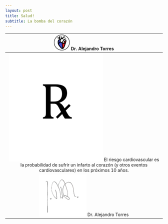 ```yaml
---
layout: post
title: Salud!
subtitle: La bomba del corazón
---
```


| <img src="/heart.png" width="50" height="50" />  Dr. Alejandro Torres |
| :---: |
| <img src="/img/rx.png" width="300" /> El riesgo cardiovascular es la probabilidad de sufrir un infarto al corazón (y otros eventos cardiovasculares) en los próximos 10 años. |
| <img src="/img/signature.jpg" width="150" height="134" />                                                                                                                                                                                                                       Dr. Alejandro Torres |
